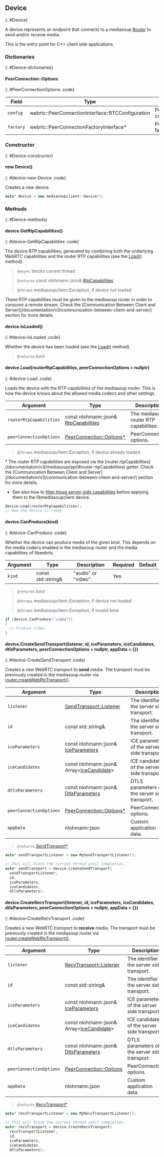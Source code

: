 ## Device
{: #Device}

<section markdown="1">

A device represents an endpoint that connects to a mediasoup [Router](/documentation/v3/mediasoup/api/#Router) to send and/or receive media.

<div markdown="1" class="note">
This is the entry point for C++ client side applications.
</div>

</section>


### Dictionaries
{: #Device-dictionaries}

<section markdown="1">

#### PeerConnection::Options
{: #PeerConnectionOptions .code}

<div markdown="1" class="table-wrapper L3">

Field           | Type    | Description   | Required | Default
--------------- | ------- | ------------- | -------- | ---------
`config`        | webrtc::PeerConnectionInterface::RTCConfiguration | PeerConnection configuration. | No |
`factory`       | webrtc::PeerConnectionFactoryInterface\* | PeerConnection factory. | No |

</div>

</section>


### Constructor
{: #Device-constructor}

<section markdown="1">

#### new Device()
{: #device-new-Device .code}

Creates a new device.

```c++
auto* device = new mediasoupclient::Device();
```

</section>


### Methods
{: #Device-methods}

<section markdown="1">

#### device.GetRtpCapabilities()
{: #device-GetRtpCapabilities .code}

The device RTP capabilities, generated by combining both the underlying WebRTC capabilities and the router RTP capabilities (see the [Load()](#device-Load) method).

> `@async` blocks current thread
>
> `@returns` const nlohmann::json& [RtpCapabilities](/documentation/v3/mediasoup/rtp-parameters-and-capabilities/#RtpCapabilities)
>
> `@throws` mediasoupclient::Exception, if device not loaded

<div markdown="1" class="note">
These RTP capabilities must be given to the mediasoup router in order to consume a remote stream. Check the [Communication Between Client and Server](/documentation/v3/communication-between-client-and-server/) section for more details.
</div>

#### device.IsLoaded()
{: #device-IsLoaded .code}

Whether the device has been loaded (see the [Load()](#device-Load) method).

> `@returns` bool


#### device.Load(routerRtpCapabilities, peerConnectionOptions = nullptr)
{: #device-Load .code}

Loads the device with the RTP capabilities of the mediasoup router. This is how the device knows about the allowed media codecs and other settings.

<div markdown="1" class="table-wrapper L3">

Argument      | Type    | Description | Required | Default 
------------- | ------- | ----------- | -------- | ----------
`routerRtpCapabilities` | const nlohmann::json& [RtpCapabilities](/documentation/v3/mediasoup/rtp-parameters-and-capabilities/#RtpCapabilities) | The mediasoup router RTP capabilities. | Yes |
`peerConnectionOptions` | [PeerConnection::Options\*](#PeerConnectionOptions) | PeerConnection options. | No   |

</div>

> `@throws` mediasoupclient::Exception, if device already loaded

<div markdown="1" class="note">
* The router RTP capabilities are exposed via the [router.rtpCapabilities](/documentation/v3/mediasoup/api/#router-rtpCapabilities) getter. Check the [Communication Between Client and Server](/documentation/v3/communication-between-client-and-server/) section for more details.

* See also how to [filter those server-side capabilities](/documentation/v3/mediasoup/tricks/#rtp-capabilities-filtering) before applying them to the libmediasoupclient device.
</div>

```c++
device.Load(routerRtpCapabilities);
// Now the device is ready.
```

#### device.CanProduce(kind)
{: #device-CanProduce .code}

Whether the device can produce media of the given kind. This depends on the media codecs enabled in the mediasoup router and the media capabilities of libwebrtc.

<div markdown="1" class="table-wrapper L3">

Argument  | Type    | Description | Required | Default 
--------- | ------- | ----------- | -------- | ----------
`kind`    | const std::string&  | "audio" or "video". | Yes |

</div>

> `@returns` bool
> 
> `@throws` mediasoupclient::Exception, if device not loaded
> 
> `@throws` mediasoupclient::Exception, if invalid kind

```c++
if (device.CanProduce("video"))
{
  // Produce video.
}
```

#### device.CreateSendTransport(listener, id, iceParameters, iceCandidates, dtlsParameters, peerConnectionOptions = nullptr, appData = {})
{: #device-CreateSendTransport .code}

Creates a new WebRTC transport to **send** media. The transport must be previously created in the mediasoup router via [router.createWebRtcTransport()](/documentation/v3/mediasoup/api/#router-createWebRtcTransport).

<div markdown="1" class="table-wrapper L3">

Argument         | Type    | Description   | Required | Default
---------------- | ------- | ------------- | -------- | ---------
`listener`       | [SendTransport::Listener](#SendTransportListener)  | The identifier of the server side transport. | Yes    |
`id`             | const std::string&  | The identifier of the server side transport. | Yes    |
`iceParameters`  | const nlohmann::json& [IceParameters](/documentation/v3/mediasoup/api/#WebRtcTransportIceParameters) | ICE parameters of the server side transport. | Yes   |
`iceCandidates`  | const nlohmann::json& Array&lt;[IceCandidate](/documentation/v3/mediasoup/api/#WebRtcTransportIceCandidate)&gt; | ICE candidates of the server side transport. | Yes   |
`dtlsParameters` | const nlohmann::json& [DtlsParameters](/documentation/v3/mediasoup/api/#WebRtcTransportDtlsParameters) | DTLS parameters of the server side transport. | Yes   |
`peerConnectionOptions` | [PeerConnection::Options\*](#PeerConnectionOptions) | PeerConnection options. | No   |
`appData`       | nlohmann::json  | Custom application data. | No | `{ }`

</div>

> `@returns` [SendTransport\*](#SendTransport)

```cpp
auto* sendTransportListener = new MySendTransportListener();

// This will block the current thread until completion.
auto* sendTransport = device.CreateSendTransport(
  sendTransportListener,
  id,
  iceParameters,
  iceCandidates,
  dtlsParameters);
```

#### device.CreateRecvTransport(listener, id, iceParameters, iceCandidates, dtlsParameters, peerConnectionOptions = nullptr, appData = {})
{: #device-CreateRecvTransport .code}

Creates a new WebRTC transport to **receive** media. The transport must be previously created in the mediasoup router via [router.createWebRtcTransport()](/documentation/v3/mediasoup/api/#router-createWebRtcTransport).

<div markdown="1" class="table-wrapper L3">

Argument         | Type    | Description   | Required | Default
---------------- | ------- | ------------- | -------- | ---------
`listener`       | [RecvTransport::Listener](#SendTransportListener)  | The identifier of the server side transport. | Yes    |
`id`             | const std::string&  | The identifier of the server side transport. | Yes    |
`iceParameters`  | const nlohmann::json& [IceParameters](/documentation/v3/mediasoup/api/#WebRtcTransportIceParameters) | ICE parameters of the server side transport. | Yes   |
`iceCandidates`  | const nlohmann::json& Array&lt;[IceCandidate](/documentation/v3/mediasoup/api/#WebRtcTransportIceCandidate)&gt; | ICE candidates of the server side transport. | Yes   |
`dtlsParameters` | const nlohmann::json& [DtlsParameters](/documentation/v3/mediasoup/api/#WebRtcTransportDtlsParameters) | DTLS parameters of the server side transport. | Yes   |
`peerConnectionOptions` | [PeerConnection::Options](#PeerConnectionOptions) | PeerConnection options. | No   |
`appData`       | nlohmann::json  | Custom application data. | No | `{ }`

</div>

>
> `@returns` [RecvTransport\*](#RecvTransport)

```c++
auto* recvTransportListener = new MyRecvTransportListener();

// This will block the current thread until completion.
auto* recvTransport = device.CreateRecvTransport(
  recvTransportListener,
  id,
  iceParameters,
  iceCandidates,
  dtlsParameters);
```

</section>
